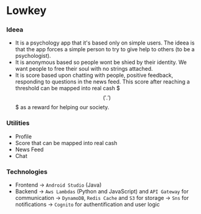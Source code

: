 # Lowkey

### Ideea 
* It is a psychology app that it's based only on simple users. The ideea is that the app forces a simple person to try to give help to others (to be a psychologist). 
* It is anonymous based so people wont be shied by their identity. We want people to free their soul with no strings attached.
* It is score based upon chatting with people, positive feedback, responding to questions in the news feed. This score after reaching a threshold 
can be mapped into real cash $$$ ('.') $$$ as a reward for helping our society.

### Utilities
* Profile
* Score that can be mapped into real cash
* News Feed
* Chat

### Technologies
* Frontend -> `Android Studio` (Java)
* Backend -> `Aws Lambdas` (Python and JavaScript) and `API Gateway` for communication 
          -> `DynamoDB`, `Redis Cache` and `S3` for storage
          -> `Sns` for notifications
          -> `Cognito` for authentification and user logic